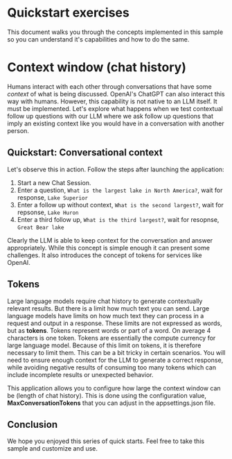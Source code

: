# Quickstart exercises

This document walks you through the concepts implemented in this sample so you can understand it's capabilities and how to do the same.

# Context window (chat history)

Humans interact with each other through conversations that have some *context* of what is being discussed. OpenAI's ChatGPT can also interact this way with humans. However, this capability is not native to an LLM itself. It must be implemented. Let's explore what happens when we test contextual follow up questions with our LLM where we ask follow up questions that imply an existing context like you would have in a conversation with another person.

## Quickstart: Conversational context
Let's observe this in action. Follow the steps after launching the application:

1. Start a new Chat Session.
1. Enter a question, `What is the largest lake in North America?`, wait for response, `Lake Superior`
1. Enter a follow up without context, `What is the second largest?`, wait for repsonse, `Lake Huron`
1. Enter a third follow up, `What is the third largest?`, wait for resopnse, `Great Bear lake`

Clearly the LLM is able to keep context for the conversation and answer appropriately. While this concept is simple enough it can present some challenges. It also introduces the concept of tokens for services like OpenAI.

## Tokens

Large language models require chat history to generate contextually relevant results. But there is a limit how much text you can send. Large language models have limits on how much text they can process in a request and output in a response. These limits are not expressed as words, but as **tokens**. Tokens represent words or part of a word. On average 4 characters is one token. Tokens are essentially the compute currency for large language model. Because of this limit on tokens, it is therefore necessary to limit them. This can be a bit tricky in certain scenarios. You will need to ensure enough context for the LLM to generate a correct response, while avoiding negative results of consuming too many tokens which can include incomplete results or unexpected behavior.

This application allows you to configure how large the context window can be (length of chat history). This is done using the configuration value, **MaxConversationTokens** that you can adjust in the appsettings.json file.

## Conclusion

We hope you enjoyed this series of quick starts. Feel free to take this sample and customize and use.
